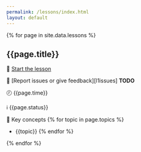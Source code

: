 ```yaml
---
permalink: /lessons/index.html
layout: default
---
```


{% for page in site.data.lessons %}
## {{page.title}}

🏁 [Start the lesson](/lessons/{{page.url}}/)

🚩 [Report issues or give feedback][l1issues] **TODO**

🕗 {{page.time}}

ℹ️ {{page.status}}

📖 Key concepts
{% for topic in page.topics %}
- {{topic}}
{% endfor %}



{% endfor %}
